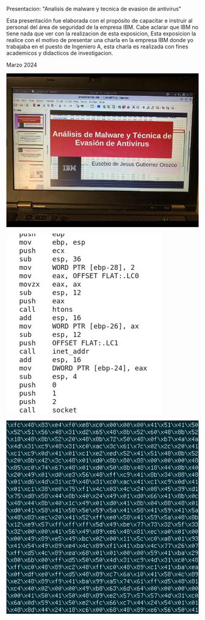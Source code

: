 Presentacion: 
"Analisis de malware y tecnica de evasion de antivirus"

Esta presentación fue elaborada con el propósito de capacitar e instruir al personal del área de seguridad de la empresa IBM. 
Cabe aclarar que IBM no tiene nada que ver con la realizacion de esta exposicion, 
Esta exposicion la realice con el motivo de presentar una charla en la empresa IBM donde yo trabajaba en el puesto de Ingeniero A, 
esta charla es realizada con fines academicos y didacticos de investigacion. 

Marzo 2024

![](https://github.com/eusebio-orozco/IBM-presentacion/blob/860e215d6bf0883223136bea13489df18ad77b63/portada.JPG)

![](https://github.com/eusebio-orozco/IBM-presentacion/blob/e716cc0af050112a681bdfcc56dedb03e808fc32/ENSAMBLADOR.gif)

![](https://github.com/eusebio-orozco/IBM-presentacion/blob/355a1f9471037ce44590b9ebe6c76bf8573b74e6/OpCode.gif)
